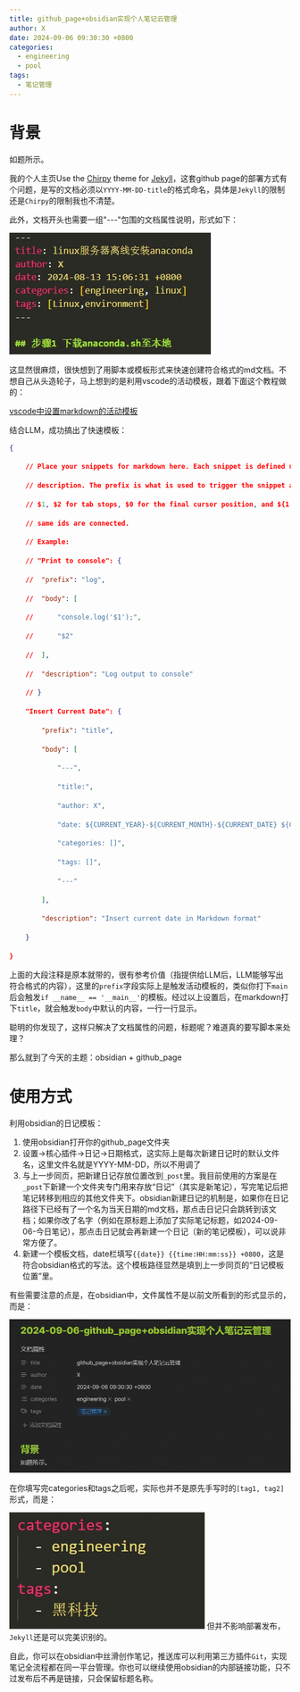 ```yaml
---
title: github_page+obsidian实现个人笔记云管理
author: X
date: 2024-09-06 09:30:30 +0800
categories:
  - engineering
  - pool
tags:
  - 笔记管理
---
```

# 背景
如题所示。

我的个人主页Use the [Chirpy](https://github.com/cotes2020/jekyll-theme-chirpy) theme for [Jekyll](https://jekyllrb.com/)，这套github page的部署方式有个问题，是写的文档必须以`YYYY-MM-DD-title`的格式命名，具体是`Jekyll`的限制还是`Chirpy`的限制我也不清楚。

此外，文档开头也需要一组"---"包围的文档属性说明，形式如下：

![文档属性说明](assets/img/Dingtalk_20240906094335.jpg)

这显然很麻烦，很快想到了用脚本或模板形式来快速创建符合格式的md文档。不想自己从头造轮子，马上想到的是利用vscode的活动模板，跟着下面这个教程做的：

[vscode中设置markdown的活动模板](https://blog.csdn.net/qq_45522541/article/details/114033756)

结合LLM，成功搞出了快速模板：

```json
{

    // Place your snippets for markdown here. Each snippet is defined under a snippet name and has a prefix, body and

    // description. The prefix is what is used to trigger the snippet and the body will be expanded and inserted. Possible variables are:

    // $1, $2 for tab stops, $0 for the final cursor position, and ${1:label}, ${2:another} for placeholders. Placeholders with the

    // same ids are connected.

    // Example:

    // "Print to console": {

    //  "prefix": "log",

    //  "body": [

    //      "console.log('$1');",

    //      "$2"

    //  ],

    //  "description": "Log output to console"

    // }

    "Insert Current Date": {

        "prefix": "title",

        "body": [

            "---",

            "title:",

            "author: X",

            "date: ${CURRENT_YEAR}-${CURRENT_MONTH}-${CURRENT_DATE} ${CURRENT_HOUR}:${CURRENT_MINUTE}:${CURRENT_SECOND} +0800",

            "categories: []",

            "tags: []",

            "---"

        ],

        "description": "Insert current date in Markdown format"

    }  

}
```

上面的大段注释是原本就带的，很有参考价值（指提供给LLM后，LLM能够写出符合格式的内容），这里的`prefix`字段实际上是触发活动模板的，类似你打下`main`后会触发`if __name__ == '__main__'`的模板。经过以上设置后，在markdown打下`title`，就会触发`body`中默认的内容，一行一行显示。

聪明的你发现了，这样只解决了文档属性的问题，标题呢？难道真的要写脚本来处理？

那么就到了今天的主题：obsidian + github_page

# 使用方式

利用obsidian的日记模板：

1. 使用obsidian打开你的github_page文件夹
2. 设置->核心插件->日记->日期格式，这实际上是每次新建日记时的默认文件名，这里文件名就是YYYY-MM-DD，所以不用调了
3. 与上一步同页，把新建日记存放位置改到`_post`里。我目前使用的方案是在`_post`下新建一个文件夹专门用来存放“日记”（其实是新笔记），写完笔记后把笔记转移到相应的其他文件夹下。obsidian新建日记的机制是，如果你在日记路径下已经有了一个名为当天日期的md文档，那点击日记只会跳转到该文档；如果你改了名字（例如在原标题上添加了实际笔记标题，如2024-09-06-今日笔记），那点击日记就会再新建一个日记（新的笔记模板），可以说非常方便了。
4. 新建一个模板文档，date栏填写`{{date}} {{time:HH:mm:ss}} +0800`，这是符合obsidian格式的写法。这个模板路径显然是填到上一步同页的“日记模板位置”里。

有些需要注意的点是，在obsidian中，文件属性不是以前文所看到的形式显示的，而是：

![](assets/img/Dingtalk_20240906103403.jpg)

在你填写完categories和tags之后呢，实际也并不是原先手写时的`[tag1, tag2]`形式，而是：

![](assets/img/Dingtalk_20240906103705.jpg)
但并不影响部署发布，`Jekyll`还是可以完美识别的。

自此，你可以在obsidian中丝滑创作笔记，推送库可以利用第三方插件`Git`，实现笔记全流程都在同一平台管理。你也可以继续使用obsidian的内部链接功能，只不过发布后不再是链接，只会保留标题名称。